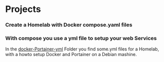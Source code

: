 # Projects
### Create a Homelab with Docker compose.yaml files
### With compose you use a yml file to setup your web Services</p>
In the <a href="https://github.com/ElwinEhlers/docker-Portainer-yml">docker-Portainer-yml</a> Folder you find some.yml files for a Homelab,<br>
with a howto setup Docker and Portainer on a Debian mashine.
###
